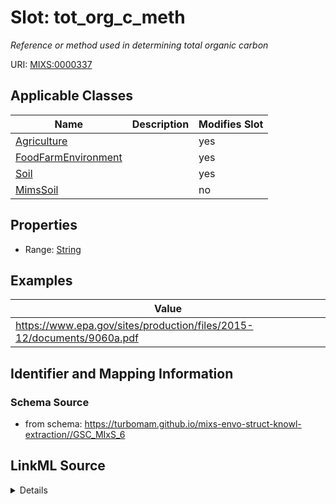 # Slot: tot_org_c_meth


_Reference or method used in determining total organic carbon_



URI: [MIXS:0000337](https://w3id.org/mixs/0000337)



<!-- no inheritance hierarchy -->




## Applicable Classes

| Name | Description | Modifies Slot |
| --- | --- | --- |
[Agriculture](Agriculture.md) |  |  yes  |
[FoodFarmEnvironment](FoodFarmEnvironment.md) |  |  yes  |
[Soil](Soil.md) |  |  yes  |
[MimsSoil](MimsSoil.md) |  |  no  |







## Properties

* Range: [String](String.md)






## Examples

| Value |
| --- |
| https://www.epa.gov/sites/production/files/2015-12/documents/9060a.pdf |

## Identifier and Mapping Information







### Schema Source


* from schema: https://turbomam.github.io/mixs-envo-struct-knowl-extraction//GSC_MIxS_6




## LinkML Source

<details>
```yaml
name: tot_org_c_meth
description: Reference or method used in determining total organic carbon
title: total organic carbon method
notes:
- carbon
- method
- organic
- total
examples:
- value: https://www.epa.gov/sites/production/files/2015-12/documents/9060a.pdf
from_schema: https://turbomam.github.io/mixs-envo-struct-knowl-extraction//GSC_MIxS_6
rank: 1000
slot_uri: MIXS:0000337
multivalued: false
alias: tot_org_c_meth
domain_of:
- Agriculture
- FoodFarmEnvironment
- Soil
range: string
structured_pattern:
  syntax: '{PMID}|{DOI}|{URL}'
  interpolated: true
  partial_match: true

```
</details>